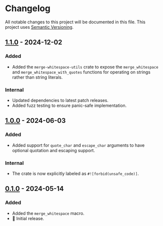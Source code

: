 # Changelog

All notable changes to this project will be documented in this file.
This project uses [Semantic Versioning](https://semver.org/spec/v2.0.0.html).

## [1.1.0] - 2024-12-02

[1.1.0]: https://github.com/sunsided/merge-whitespace-rs/releases/tag/v1.1.0

### Added

- Added the `merge-whitespace-utils` crate to expose the `merge_whitespace` and `merge_whitespace_with_quotes`
  functions for operating on strings rather than string literals.

### Internal

- Updated dependencies to latest patch releases.
- Added fuzz testing to ensure panic-safe implementation.

## [1.0.0] - 2024-06-03

[1.0.0]: https://github.com/sunsided/merge-whitespace-rs/releases/tag/v1.0.0

### Added

- Added support for `quote_char` and `escape_char` arguments to have optional quotation and
  escaping support.

### Internal

- The crate is now explicitly labeled as `#![forbid(unsafe_code)]`.

## [0.1.0] - 2024-05-14

[0.1.0]: https://github.com/sunsided/merge-whitespace-rs/releases/tag/v0.1.0

### Added

- Added the `merge_whitespace` macro.
- 🎉 Initial release.

